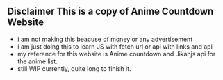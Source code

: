 ## Disclaimer This is a copy of Anime Countdown Website
- i am not making this beacuse of money or any advertisement
- i am just doing this to learn JS with fetch url or api with links and api
- my reference for this website is Anime countdown and Jikanjs api for the anime list.
- still WIP currently, quite long to finish it.